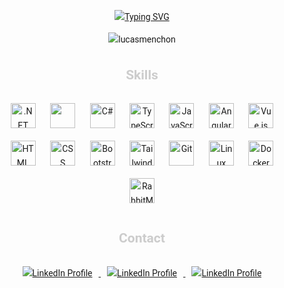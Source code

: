 <div style="font-family: 'Roboto', sans-serif; line-height: 1.6; text-align: center;">

[![Typing SVG](https://readme-typing-svg.herokuapp.com?font=Fira+Code&duration=3000&pause=1000&width=500&lines=Hi%2C+i'm+Lucas.;I'm+a+enthusiastic;.NET+Developer;currently+working+with;ASP.NET+%E2%80%A2+C%23+%E2%80%A2+TypeScript+%E2%80%A2+%E2%80%A2+Angular)](https://git.io/typing-svg)

<p align="center">
  <img src="https://komarev.com/ghpvc/?username=lucasmenchon&style=flat-square" alt="lucasmenchon" />
</p>


<h2 style="color: #ccc;">Skills</h2>
<p align="center">
  <img src="https://skillicons.dev/icons?i=dotnet" alt=".NET" width="40" height="40" style="margin: 10px; transition: transform 0.3s ease;" onmouseover="this.style.transform = 'scale(1.1)';" onmouseout="this.style.transform = 'scale(1)';" />
  <img src="https://i.imgur.com/Cc54Csc.png" height="40" width="40" style="margin: 10px; transition: transform 0.3s ease;" onmouseover="this.style.transform = 'scale(1.1)';" onmouseout="this.style.transform = 'scale(1)';" />
  <img src="https://skillicons.dev/icons?i=cs" alt="C#" width="40" height="40" style="margin: 10px; transition: transform 0.3s ease;" onmouseover="this.style.transform = 'scale(1.1)';" onmouseout="this.style.transform = 'scale(1)';" />
  <img src="https://skillicons.dev/icons?i=typescript" alt="TypeScript" width="40" height="40" style="margin: 10px; transition: transform 0.3s ease;" onmouseover="this.style.transform = 'scale(1.1)';" onmouseout="this.style.transform = 'scale(1)';" />
  <img src="https://skillicons.dev/icons?i=js" alt="JavaScript" width="40" height="40" style="margin: 10px; transition: transform 0.3s ease;" onmouseover="this.style.transform = 'scale(1.1)';" onmouseout="this.style.transform = 'scale(1)';" />
  <img src="https://skillicons.dev/icons?i=angular" alt="Angular" width="40" height="40" style="margin: 10px; transition: transform 0.3s ease;" onmouseover="this.style.transform = 'scale(1.1)';" onmouseout="this.style.transform = 'scale(1)';" />
  <img src="https://skillicons.dev/icons?i=vue" alt="Vue.js" width="40" height="40" style="margin: 10px; transition: transform 0.3s ease;" onmouseover="this.style.transform = 'scale(1.1)';" onmouseout="this.style.transform = 'scale(1)';" />
  <img src="https://skillicons.dev/icons?i=html" alt="HTML" width="40" height="40" style="margin: 10px; transition: transform 0.3s ease;" onmouseover="this.style.transform = 'scale(1.1)';" onmouseout="this.style.transform = 'scale(1)';" />
  <img src="https://skillicons.dev/icons?i=css" alt="CSS" width="40" height="40" style="margin: 10px; transition: transform 0.3s ease;" onmouseover="this.style.transform = 'scale(1.1)';" onmouseout="this.style.transform = 'scale(1)';" />
  <img src="https://skillicons.dev/icons?i=bootstrap" alt="Bootstrap" width="40" height="40" style="margin: 10px; transition: transform 0.3s ease;" onmouseover="this.style.transform = 'scale(1.1)';" onmouseout="this.style.transform = 'scale(1)';" />
  <img src="https://skillicons.dev/icons?i=tailwind" alt="Tailwind CSS" width="40" height="40" style="margin: 10px; transition: transform 0.3s ease;" onmouseover="this.style.transform = 'scale(1.1)';" onmouseout="this.style.transform = 'scale(1)';" />
  <img src="https://skillicons.dev/icons?i=git" alt="Git" width="40" height="40" style="margin: 10px; transition: transform 0.3s ease;" onmouseover="this.style.transform = 'scale(1.1)';" onmouseout="this.style.transform = 'scale(1)';" />
  <img src="https://skillicons.dev/icons?i=linux" alt="Linux" width="40" height="40" style="margin: 10px; transition: transform 0.3s ease;" onmouseover="this.style.transform = 'scale(1.1)';" onmouseout="this.style.transform = 'scale(1)';" />
  <img src="https://skillicons.dev/icons?i=docker" alt="Docker" width="40" height="40" style="margin: 10px; transition: transform 0.3s ease;" onmouseover="this.style.transform = 'scale(1.1)';" onmouseout="this.style.transform = 'scale(1)';" />
  <img src="https://skillicons.dev/icons?i=rabbitmq" alt="RabbitMQ" width="40" height="40" style="margin: 10px; transition: transform 0.3s ease;" onmouseover="this.style.transform = 'scale(1.1)';" onmouseout="this.style.transform = 'scale(1)';" />
</p>

<h2 style="color: #ccc;">Contact</h2>
<p align="center">
  <a href="https://www.linkedin.com/in/lucasmenchon/" target="_blank">
    <img src="https://img.shields.io/badge/Whatsapp-2AB540?style=for-the-badge&logo=whatsapp&logoColor=white" alt="LinkedIn Profile" style="margin: 10px; transition: transform 0.3s ease;" onmouseover="this.style.transform = 'scale(1.1)';" onmouseout="this.style.transform = 'scale(1)';" />
  </a>
  <a href="https://www.linkedin.com/in/lucasmenchon/" target="_blank">
    <img src="https://img.shields.io/badge/linkedin-0077B5?style=for-the-badge&logo=linkedin&logoColor=white" alt="LinkedIn Profile" style="margin: 10px; transition: transform 0.3s ease;" onmouseover="this.style.transform = 'scale(1.1)';" onmouseout="this.style.transform = 'scale(1)';" />
  </a>
   <a href="mailto:contato@lucas.tf" target="_blank">
    <img src="https://img.shields.io/badge/gmail-CE3C30?style=for-the-badge&logo=gmail&logoColor=white" alt="LinkedIn Profile" style="margin: 10px; transition: transform 0.3s ease;" onmouseover="this.style.transform = 'scale(1.1)';" onmouseout="this.style.transform = 'scale(1)';" />
  </a>
</p>

</div>